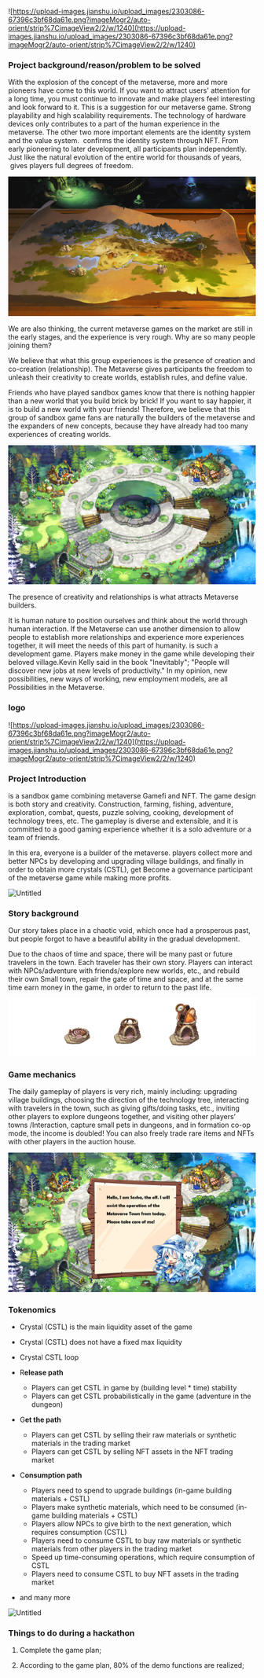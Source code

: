 
![https://upload-images.jianshu.io/upload_images/2303086-67396c3bf68da61e.png?imageMogr2/auto-orient/strip%7CimageView2/2/w/1240](https://upload-images.jianshu.io/upload_images/2303086-67396c3bf68da61e.png?imageMogr2/auto-orient/strip%7CimageView2/2/w/1240)

### **Project background/reason/problem to be solved**

With the explosion of the concept of the metaverse, more and more pioneers have come to this world. If you want to attract users' attention for a long time, you must continue to innovate and make players feel interesting and look forward to it. This is a suggestion for our metaverse game. Strong playability and high scalability requirements. The technology of hardware devices only contributes to a part of the human experience in the metaverse. The other two more important elements are the identity system and the value system. <warp gate> confirms the identity system through NFT. From early pioneering to later development, all participants plan independently. Just like the natural evolution of the entire world for thousands of years, <warp gate> gives players full degrees of freedom.

![Untitled](docs/scenes.png)

We are also thinking, the current metaverse games on the market are still in the early stages, and the experience is very rough. Why are so many people joining them?

We believe that what this group experiences is the presence of creation and co-creation (relationship). The Metaverse gives participants the freedom to unleash their creativity to create worlds, establish rules, and define value.

Friends who have played sandbox games know that there is nothing happier than a new world that you build brick by brick! If you want to say happier, it is to build a new world with your friends! Therefore, we believe that this group of sandbox game fans are naturally the builders of the metaverse and the expanders of new concepts, because they have already had too many experiences of creating worlds.

![Untitled](docs/scenes_1.png)

The presence of creativity and relationships is what attracts Metaverse builders.

It is human nature to position ourselves and think about the world through human interaction. If the Metaverse can use another dimension to allow people to establish more relationships and experience more experiences together, it will meet the needs of this part of humanity. <warp gate> is such a development game. Players make money in the game while developing their beloved village.Kevin Kelly said in the book "Inevitably"; "People will discover new jobs at new levels of productivity." In my opinion, new possibilities, new ways of working, new employment models, are all Possibilities in the Metaverse.

### **logo**

![https://upload-images.jianshu.io/upload_images/2303086-67396c3bf68da61e.png?imageMogr2/auto-orient/strip%7CimageView2/2/w/1240](https://upload-images.jianshu.io/upload_images/2303086-67396c3bf68da61e.png?imageMogr2/auto-orient/strip%7CimageView2/2/w/1240)

### **Project Introduction**

<warp gate>is a sandbox game combining metaverse Gamefi and NFT. The game design is both story and creativity. Construction, farming, fishing, adventure, exploration, combat, quests, puzzle solving, cooking, development of technology trees, etc. The gameplay is diverse and extensible, and it is committed to a good gaming experience whether it is a solo adventure or a team of friends.

In this era, everyone is a builder of the metaverse. <warp gate>players collect more and better NPCs by developing and upgrading village buildings, and finally in order to obtain more crystals (CSTL), get Become a governance participant of the metaverse game while making more profits.

![Untitled](docs/scenes_2.png)

### S**tory background**

Our story takes place in a chaotic void, which once had a prosperous past, but people forgot to have a beautiful ability in the gradual development.

Due to the chaos of time and space, there will be many past or future travelers in the town. Each traveler has their own story. Players can interact with NPCs/adventure with friends/explore new worlds, etc., and rebuild their own Small town, repair the gate of time and space, and at the same time earn money in the game, in order to return to the past life.

![Untitled](docs/scenes_3.png)

### Game mechanics

The daily gameplay of players is very rich, mainly including: upgrading village buildings, choosing the direction of the technology tree, interacting with travelers in the town, such as giving gifts/doing tasks, etc., inviting other players to explore dungeons together, and visiting other players’ towns /Interaction, capture small pets in dungeons, and in formation co-op mode, the income is doubled! You can also freely trade rare items and NFTs with other players in the auction house.

![场景03.png](docs/scenes_03.png)

### **Tokenomics**

- Crystal (CSTL) is the main liquidity asset of the game
- Crystal (CSTL) does not have a fixed max liquidity
- Crystal CSTL loop
- R**elease path**
    - Players can get CSTL in game by (building level * time) stability
    - Players can get CSTL probabilistically in the game (adventure in the dungeon)
    
- G**et the path**
    - Players can get CSTL by selling their raw materials or synthetic materials in the trading market
    - Players can get CSTL by selling NFT assets in the NFT trading market
    
- C**onsumption path**
    - Players need to spend to upgrade buildings (in-game building materials + CSTL)
    - Players make synthetic materials, which need to be consumed (in-game building materials + CSTL)
    - Players allow NPCs to give birth to the next generation, which requires consumption (CSTL)
    - Players need to consume CSTL to buy raw materials or synthetic materials from other players in the trading market
    - Speed up time-consuming operations, which require consumption of CSTL
    - Players need to consume CSTL to buy NFT assets in the trading market
- and many more

![Untitled](docs/scenes_4.png)

### **Things to do during a hackathon**

1. Complete the game plan;

2. According to the game plan, 80% of the demo functions are realized;
